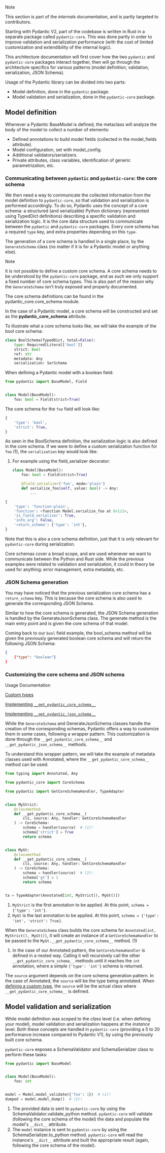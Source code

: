 Note

This section is part of the *internals* documentation, and is partly targeted to contributors.

Starting with Pydantic V2, part of the codebase is written in Rust in a separate package called `pydantic-core`. This was done partly in order to improve validation and serialization performance (with the cost of limited customization and extendibility of the internal logic).

This architecture documentation will first cover how the two `pydantic` and `pydantic-core` packages interact together, then will go through the architecture specifics for various patterns (model definition, validation, serialization, JSON Schema).

Usage of the Pydantic library can be divided into two parts:

- Model definition, done in the `pydantic` package.
- Model validation and serialization, done in the `pydantic-core` package.

## Model definition

Whenever a Pydantic BaseModel is defined, the metaclass will analyze the body of the model to collect a number of elements:

- Defined annotations to build model fields (collected in the model_fields attribute).
- Model configuration, set with model_config.
- Additional validators/serializers.
- Private attributes, class variables, identification of generic parametrization, etc.

### Communicating between `pydantic` and `pydantic-core`: the core schema

We then need a way to communicate the collected information from the model definition to `pydantic-core`, so that validation and serialization is performed accordingly. To do so, Pydantic uses the concept of a core schema: a structured (and serializable) Python dictionary (represented using TypedDict definitions) describing a specific validation and serialization logic. It is the core data structure used to communicate between the `pydantic` and `pydantic-core` packages. Every core schema has a required `type` key, and extra properties depending on this `type`.

The generation of a core schema is handled in a single place, by the `GenerateSchema` class (no matter if it is for a Pydantic model or anything else).

Note

It is not possible to define a custom core schema. A core schema needs to be understood by the `pydantic-core` package, and as such we only support a fixed number of core schema types. This is also part of the reason why the `GenerateSchema` isn't truly exposed and properly documented.

The core schema definitions can be found in the pydantic_core.core_schema module.

In the case of a Pydantic model, a core schema will be constructed and set as the __pydantic_core_schema__ attribute.

To illustrate what a core schema looks like, we will take the example of the bool core schema:

```python
class BoolSchema(TypedDict, total=False):
    type: Required[Literal['bool']]
    strict: bool
    ref: str
    metadata: Any
    serialization: SerSchema

```

When defining a Pydantic model with a boolean field:

```python
from pydantic import BaseModel, Field


class Model(BaseModel):
    foo: bool = Field(strict=True)

```

The core schema for the `foo` field will look like:

```python
{
    'type': 'bool',
    'strict': True,
}

```

As seen in the BoolSchema definition, the serialization logic is also defined in the core schema. If we were to define a custom serialization function for `foo` (1), the `serialization` key would look like:

1. For example using the field_serializer decorator:

   ```python
   class Model(BaseModel):
       foo: bool = Field(strict=True)

       @field_serializer('foo', mode='plain')
       def serialize_foo(self, value: bool) -> Any:
           ...

   ```

```python
{
    'type': 'function-plain',
    'function': <function Model.serialize_foo at 0x111>,
    'is_field_serializer': True,
    'info_arg': False,
    'return_schema': {'type': 'int'},
}

```

Note that this is also a core schema definition, just that it is only relevant for `pydantic-core` during serialization.

Core schemas cover a broad scope, and are used whenever we want to communicate between the Python and Rust side. While the previous examples were related to validation and serialization, it could in theory be used for anything: error management, extra metadata, etc.

### JSON Schema generation

You may have noticed that the previous serialization core schema has a `return_schema` key. This is because the core schema is also used to generate the corresponding JSON Schema.

Similar to how the core schema is generated, the JSON Schema generation is handled by the GenerateJsonSchema class. The generate method is the main entry point and is given the core schema of that model.

Coming back to our `bool` field example, the bool_schema method will be given the previously generated boolean core schema and will return the following JSON Schema:

```json
{
    {"type": "boolean"}
}

```

### Customizing the core schema and JSON schema

Usage Documentation

[Custom types](../../concepts/types/#custom-types)

[Implementing `__get_pydantic_core_schema__`](../../concepts/json_schema/#implementing-__get_pydantic_core_schema__)

[Implementing `__get_pydantic_json_schema__`](../../concepts/json_schema/#implementing-__get_pydantic_json_schema__)

While the `GenerateSchema` and GenerateJsonSchema classes handle the creation of the corresponding schemas, Pydantic offers a way to customize them in some cases, following a wrapper pattern. This customization is done through the `__get_pydantic_core_schema__` and `__get_pydantic_json_schema__` methods.

To understand this wrapper pattern, we will take the example of metadata classes used with Annotated, where the `__get_pydantic_core_schema__` method can be used:

```python
from typing import Annotated, Any

from pydantic_core import CoreSchema

from pydantic import GetCoreSchemaHandler, TypeAdapter


class MyStrict:
    @classmethod
    def __get_pydantic_core_schema__(
        cls, source: Any, handler: GetCoreSchemaHandler
    ) -> CoreSchema:
        schema = handler(source)  # (1)!
        schema['strict'] = True
        return schema


class MyGt:
    @classmethod
    def __get_pydantic_core_schema__(
        cls, source: Any, handler: GetCoreSchemaHandler
    ) -> CoreSchema:
        schema = handler(source)  # (2)!
        schema['gt'] = 1
        return schema


ta = TypeAdapter(Annotated[int, MyStrict(), MyGt()])

```

1. `MyStrict` is the first annotation to be applied. At this point, `schema = {'type': 'int'}`.
1. `MyGt` is the last annotation to be applied. At this point, `schema = {'type': 'int', 'strict': True}`.

When the `GenerateSchema` class builds the core schema for `Annotated[int, MyStrict(), MyGt()]`, it will create an instance of a `GetCoreSchemaHandler` to be passed to the `MyGt.__get_pydantic_core_schema__` method. (1)

1. In the case of our Annotated pattern, the `GetCoreSchemaHandler` is defined in a nested way. Calling it will recursively call the other `__get_pydantic_core_schema__` methods until it reaches the `int` annotation, where a simple `{'type': 'int'}` schema is returned.

The `source` argument depends on the core schema generation pattern. In the case of Annotated, the `source` will be the type being annotated. When [defining a custom type](../../concepts/types/#as-a-method-on-a-custom-type), the `source` will be the actual class where `__get_pydantic_core_schema__` is defined.

## Model validation and serialization

While model definition was scoped to the *class* level (i.e. when defining your model), model validation and serialization happens at the *instance* level. Both these concepts are handled in `pydantic-core` (providing a 5 to 20 performance increase compared to Pydantic V1), by using the previously built core schema.

`pydantic-core` exposes a SchemaValidator and SchemaSerializer class to perform these tasks:

```python
from pydantic import BaseModel


class Model(BaseModel):
    foo: int


model = Model.model_validate({'foo': 1})  # (1)!
dumped = model.model_dump()  # (2)!

```

1. The provided data is sent to `pydantic-core` by using the SchemaValidator.validate_python method. `pydantic-core` will validate (following the core schema of the model) the data and populate the model's `__dict__` attribute.
1. The `model` instance is sent to `pydantic-core` by using the SchemaSerializer.to_python method. `pydantic-core` will read the instance's `__dict__` attribute and built the appropriate result (again, following the core schema of the model).

